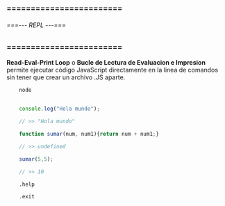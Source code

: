 ### ======================== ###
###### ===--- REPL ---=== ######
### ======================== ###

**Read-Eval-Print Loop** o **Bucle de Lectura de Evaluacion e Impresion** permite ejecutar código JavaScript directamente 
en la linea de comandos sin tener que crear un archivo .JS aparte.

<!-- Accedemos al REPL  -->

```bat
	node
```

<!-- Podemos ejecutar codigo JavaScript como en la consola del navegador. -->

```js
	
	console.log("Hola mundo"); 

	// >> "Hola mundo"

	function sumar(num, num1){return num + num1;}

	// >> undefined

	sumar(5,5);

	// >> 10

```

<!-- Con (.help) podemos ver las opciones que tenemos dentro del (REPL). -->

```bat
	.help
```

<!-- Para salir del editor utilizamos la instruccion (.exit) -->

```bat
	.exit
```
